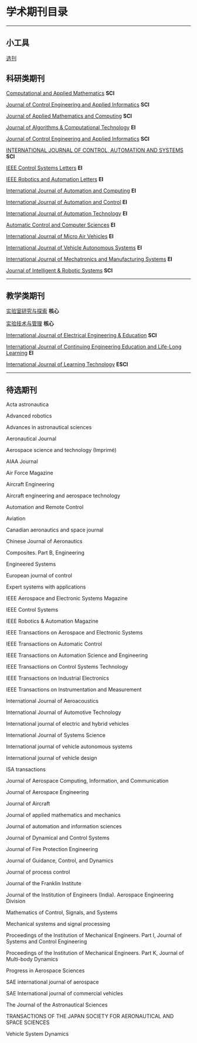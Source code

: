 

# 学术期刊目录

---

## 小工具

[选刊](https://www.topeditsci.com/) 


## 科研类期刊  

[Computational and Applied Mathematics]( https://www.springer.com/journal/40314/aims-and-scope )  **SCI**

[Journal of Control Engineering and Applied Informatics]( http://www.ceai.srait.ro/index.php?journal=ceai )  **SCI**

[Journal of Applied Mathematics and Computing]( https://www.springer.com/journal/12190 )  **SCI**

[Journal of Algorithms & Computational Technology]( http://in.sagepub.com/en-in/sas/journal-of-algorithms-computational-technology/journal202503 )  **EI**

[Journal of Control Engineering and Applied Informatics]( http://www.ceai.srait.ro/index.php?journal=ceai )  **SCI**

[INTERNATIONAL JOURNAL OF CONTROL, AUTOMATION AND SYSTEMS]( http://www.ijcas.com/ )  **SCI**

[IEEE Control Systems Letters]( https://ieeexplore.ieee.org/xpl/RecentIssue.jsp?punumber=7782633 )  **EI**

[IEEE Robotics and Automation Letters]( https://ieeexplore.ieee.org/xpl/RecentIssue.jsp?punumber=7083369 )  **EI**

[International Journal of Automation and Computing]( https://www.springer.com/journal/11633 )  **EI**

[International Journal of Automation and Control]( https://www.inderscience.com/jhome.php?jcode=IJAAC )  **EI**

[International Journal of Automation Technology](https://www.fujipress.jp/ijat/au/)  **EI**

[Automatic Control and Computer Sciences](https://www.springer.com/journal/11950)  **EI**

[International Journal of Micro Air Vehicles](https://journals.sagepub.com/metrics/mav)  **EI**

[International Journal of Vehicle Autonomous Systems](https://www.inderscience.com/jhome.php?jcode=ijvas#edboard-content)  **EI**

[International Journal of Mechatronics and Manufacturing Systems](https://www.inderscience.com/jhome.php?jcode=ijmms)  **EI**

[Journal of Intelligent & Robotic Systems](https://www.springer.com/journal/10846?IFA)  **SCI**

---

## 教学类期刊

[实验室研究与探索](  http://sysy.cbpt.cnki.net/WKE/WebPublication/index.aspx?mid=SYSY )  **核心**

[实验技术与管理](  http://syjl.cbpt.cnki.net/WKE/WebPublication/index.aspx?mid=SYJL )  **核心**

[ International Journal of Electrical Engineering & Education](  https://journals.sagepub.com/author-instructions/IJE )  **SCI**

[ International Journal of Continuing Engineering Education and Life-Long Learning](  https://www.inderscience.com/jhome.php?jcode=ijceell )  **EI**

[International Journal of Learning Technology](  https://www.inderscience.com/jhome.php?jcode=ijlt )  **ESCI**



---

## 待选期刊

Acta astronautica 

Advanced robotics

Advances in astronautical sciences 

Aeronautical Journal 

Aerospace science and technology (Imprimé)

AIAA Journal

Air Force Magazine

Aircraft Engineering

Aircraft engineering and aerospace technology 

Automation and Remote Control 

Aviation

Canadian aeronautics and space journal

Chinese Journal of Aeronautics 

Composites. Part B, Engineering 

Engineered Systems

European journal of control

Expert systems with applications

IEEE Aerospace and Electronic Systems Magazine 

IEEE Control Systems 

IEEE Robotics & Automation Magazine 

IEEE Transactions on Aerospace and Electronic Systems

IEEE Transactions on Automatic Control

IEEE Transactions on Automation Science and Engineering 

IEEE Transactions on Control Systems Technology 

IEEE Transactions on Industrial Electronics 

IEEE Transactions on Instrumentation and Measurement 

International Journal of Aeroacoustics 

International Journal of Automotive Technology 

International journal of electric and hybrid vehicles 

International Journal of Systems Science

International journal of vehicle autonomous systems 

International journal of vehicle design 

ISA transactions

Journal of Aerospace Computing, Information, and Communication 

Journal of Aerospace Engineering 

Journal of Aircraft 

Journal of applied mathematics and mechanics 

Journal of automation and information sciences

Journal of Dynamical and Control Systems 

Journal of Fire Protection Engineering

Journal of Guidance, Control, and Dynamics

Journal of process control 

Journal of the Franklin Institute

Journal of the Institution of Engineers (India). Aerospace Engineering Division

Mathematics of Control, Signals, and Systems

Mechanical systems and signal processing 

Proceedings of the Institution of Mechanical Engineers. Part I, Journal of Systems and Control Engineering

Proceedings of the Institution of Mechanical Engineers. Part K, Journal of Multi-body Dynamics

Progress in Aerospace Sciences 

SAE international journal of aerospace 

SAE International journal of commercial vehicles

The Journal of the Astronautical Sciences

TRANSACTIONS OF THE JAPAN SOCIETY FOR AERONAUTICAL AND SPACE SCIENCES

Vehicle System Dynamics 







